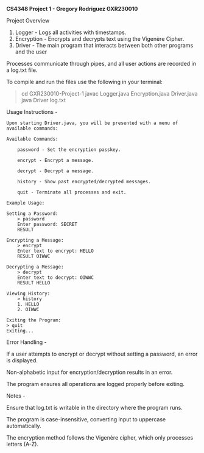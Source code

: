 **CS4348 Project 1 - Gregory Rodriguez GXR230010**

Project Overview 
1. Logger - Logs all activities with timestamps.  
2. Encryption - Encrypts and decrypts text using the Vigenère Cipher.  
3. Driver - The main program that interacts between both other programs and the user 

Processes communicate through pipes, and all user actions are recorded in a log.txt file.  



 To compile and run the files use the following in your terminal:
 
 >cd GXR230010-Project-1
 >javac Logger.java Encryption.java Driver.java
 >java Driver log.txt
 

Usage Instructions -

    Upon starting Driver.java, you will be presented with a menu of available commands:

    Available Commands:

        password - Set the encryption passkey.

        encrypt - Encrypt a message.

        decrypt - Decrypt a message.

        history - Show past encrypted/decrypted messages.

        quit - Terminate all processes and exit.

    Example Usage:

    Setting a Password:
        > password
        Enter password: SECRET
        RESULT

    Encrypting a Message:
        > encrypt
        Enter text to encrypt: HELLO
        RESULT OIWWC

    Decrypting a Message:
        > decrypt
        Enter text to decrypt: OIWWC
        RESULT HELLO

    Viewing History:
        > history
        1. HELLO
        2. OIWWC

    Exiting the Program:
    > quit
    Exiting...

Error Handling -

If a user attempts to encrypt or decrypt without setting a password, an error is displayed.

Non-alphabetic input for encryption/decryption results in an error.

The program ensures all operations are logged properly before exiting.


Notes -

Ensure that log.txt is writable in the directory where the program runs.

The program is case-insensitive, converting input to uppercase automatically.

The encryption method follows the Vigenère cipher, which only processes letters (A-Z).


